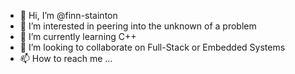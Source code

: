 - 👋 Hi, I’m @finn-stainton
- 👀 I’m interested in peering into the unknown of a problem
- 🌱 I’m currently learning C++
- 💞️ I’m looking to collaborate on Full-Stack or Embedded Systems
- 📫 How to reach me ...

<!---
finn-stainton/finn-stainton is a ✨ special ✨ repository because its `README.md` (this file) appears on your GitHub profile.
You can click the Preview link to take a look at your changes.
--->
